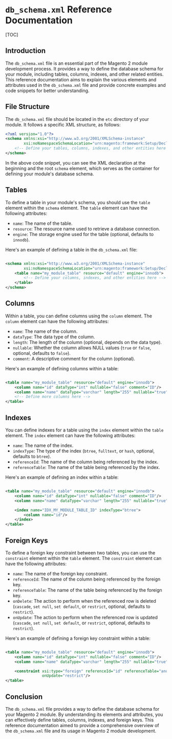 # `db_schema.xml` Reference Documentation

[TOC]

## Introduction

The `db_schema.xml` file is an essential part of the Magento 2 module development process. It provides a way to define
the database schema for your module, including tables, columns, indexes, and other related entities. This reference
documentation aims to explain the various elements and attributes used in the `db_schema.xml` file and provide concrete
examples and code snippets for better understanding.

## File Structure

The `db_schema.xml` file should be located in the `etc` directory of your module. It follows a specific XML structure,
as follows:

```xml
<?xml version="1.0"?>
<schema xmlns:xsi="http://www.w3.org/2001/XMLSchema-instance"
        xsi:noNamespaceSchemaLocation="urn:magento:framework:Setup/Declaration/Schema/etc/schema.xsd">
    <!-- Define your tables, columns, indexes, and other entities here -->
</schema>
```

In the above code snippet, you can see the XML declaration at the beginning and the root `schema` element, which serves
as the container for defining your module's database schema.

## Tables

To define a table in your module's schema, you should use the `table` element within the `schema` element. The `table`
element can have the following attributes:

- `name`: The name of the table.
- `resource`: The resource name used to retrieve a database connection.
- `engine`: The storage engine used for the table (optional, defaults to `innodb`).

Here's an example of defining a table in the `db_schema.xml` file:

```xml

<schema xmlns:xsi="http://www.w3.org/2001/XMLSchema-instance"
        xsi:noNamespaceSchemaLocation="urn:magento:framework:Setup/Declaration/Schema/etc/schema.xsd">
    <table name="my_module_table" resource="default" engine="innodb">
        <!-- Define your columns, indexes, and other entities here -->
    </table>
</schema>
```

## Columns

Within a table, you can define columns using the `column` element. The `column` element can have the following
attributes:

- `name`: The name of the column.
- `dataType`: The data type of the column.
- `length`: The length of the column (optional, depends on the data type).
- `nullable`: Whether the column allows NULL values (`true` or `false`, optional, defaults to `false`).
- `comment`: A descriptive comment for the column (optional).

Here's an example of defining columns within a table:

```xml

<table name="my_module_table" resource="default" engine="innodb">
    <column name="id" dataType="int" nullable="false" comment="ID"/>
    <column name="name" dataType="varchar" length="255" nullable="true"/>
    <!-- Define more columns here -->
</table>
```

## Indexes

You can define indexes for a table using the `index` element within the `table` element. The `index` element can have
the following attributes:

- `name`: The name of the index.
- `indexType`: The type of the index (`btree`, `fulltext`, or `hash`, optional, defaults to `btree`).
- `referenceId`: The name of the column being referenced by the index.
- `referenceTable`: The name of the table being referenced by the index.

Here's an example of defining an index within a table:

```xml

<table name="my_module_table" resource="default" engine="innodb">
    <column name="id" dataType="int" nullable="false" comment="ID"/>
    <column name="name" dataType="varchar" length="255" nullable="true"/>

    <index name="IDX_MY_MODULE_TABLE_ID" indexType="btree">
        <column name="id"/>
    </index>
</table>
```

## Foreign Keys

To define a foreign key constraint between two tables, you can use the `constraint` element within the `table` element.
The `constraint` element can have the following attributes:

- `name`: The name of the foreign key constraint.
- `referenceId`: The name of the column being referenced by the foreign key.
- `referenceTable`: The name of the table being referenced by the foreign key.
- `onDelete`: The action to perform when the referenced row is deleted (`cascade`, `set null`, `set default`,
  or `restrict`, optional, defaults to `restrict`).
- `onUpdate`: The action to perform when the referenced row is updated (`cascade`, `set null`, `set default`,
  or `restrict`, optional, defaults to `restrict`).

Here's an example of defining a foreign key constraint within a table:

```xml

<table name="my_module_table" resource="default" engine="innodb">
    <column name="id" dataType="int" nullable="false" comment="ID"/>
    <column name="name" dataType="varchar" length="255" nullable="true"/>

    <constraint xsi:type="foreign" referenceId="id" referenceTable="another_module_table" onDelete="cascade"
                onUpdate="restrict"/>
</table>
```

## Conclusion

The `db_schema.xml` file provides a way to define the database schema for your Magento 2 module. By understanding its
elements and attributes, you can effectively define tables, columns, indexes, and foreign keys. This reference
documentation aimed to provide a comprehensive overview of the `db_schema.xml` file and its usage in Magento 2 module
development.
